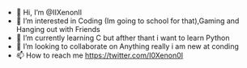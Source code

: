 - 👋 Hi, I’m @IIXenonII
- 👀 I’m interested in Coding (Im going to school for that),Gaming and Hanging out with Friends
- 🌱 I’m currently learning C but afther thant i want to learn Python
- 💞️ I’m looking to collaborate on Anything really i am new at conding 
- 📫 How to reach me https://twitter.com/I0Xenon0I 


<!---
IIXenonII/IIXenonII is a ✨ special ✨ repository because its `README.md` (this file) appears on your GitHub profile.
You can click the Preview link to take a look at your changes.
--->
